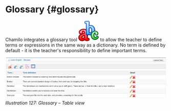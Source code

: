 # Glossary {#glossary}

Chamilo integrates a glossary tool ![](../assets/graphics232.png) to allow the teacher to define terms or expressions in the same way as a dictionary. No term is defined by default - it is the teacher&#039;s responsibility to define important terms.

![](../assets/images173.png)*Illustration 127: Glossary – Table view*

